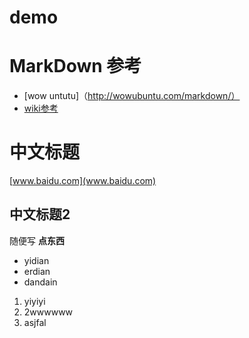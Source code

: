 demo
====

# MarkDown 参考

* [wow untutu]（http://wowubuntu.com/markdown/）
* [wiki参考](http://zh.wikipedia.org/zh-cn/Markdown)


# 中文标题

[www.baidu.com](www.baidu.com)

## 中文标题2

随便写 **点东西**

* yidian
* erdian
* dandain

1. yiyiyi
2. 2wwwwww
3. asjfal
